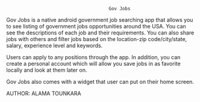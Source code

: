 	                                      Gov Jobs


 Gov Jobs is a native android government job searching app that allows you to see listing of government jobs opportunities around the USA.
 You can see the descriptions of each job and their requirements. You can also share jobs with others and filter jobs based on the location-zip code/city/state, salary, experience level and keywords.

Users can apply to any positions through the app. In addition, you can create a personal account which will allow you save jobs in as favorite locally and look at them later on.

Gov Jobs also comes with a widget that user can put on their home screen.


AUTHOR: ALAMA TOUNKARA
